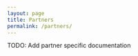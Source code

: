 ```yaml
---
layout: page
title: Partners
permalink: /partners/
---
```


TODO: Add partner specific documentation

